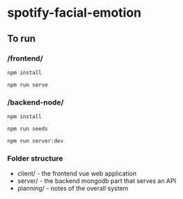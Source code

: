 # spotify-facial-emotion
## To run

### /frontend/

```
npm install
```
```
npm run serve
```

### /backend-node/

```
npm install
```
```
npm run seeds
```
```
npm run server:dev
```

### Folder structure

* client/ - the frontend vue web application
* server/ - the backend mongodb part that serves an API
* planning/ - notes of the overall system
